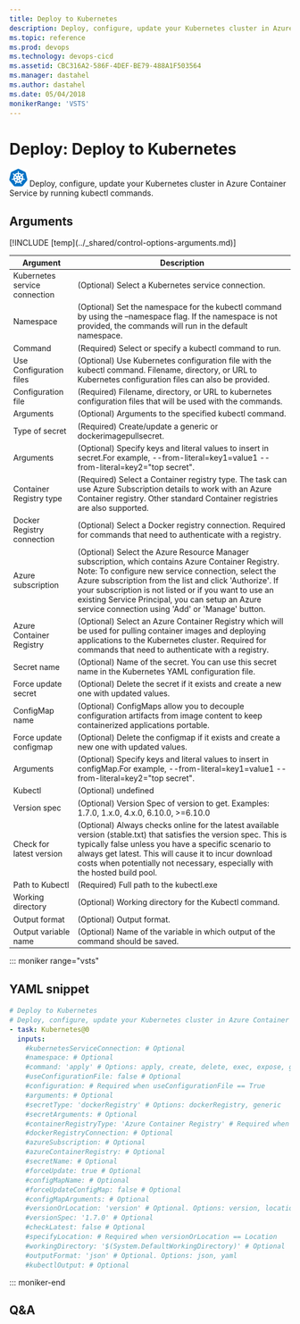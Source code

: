 ```yaml
---
title: Deploy to Kubernetes
description: Deploy, configure, update your Kubernetes cluster in Azure Container Service by running kubectl commands.
ms.topic: reference
ms.prod: devops
ms.technology: devops-cicd
ms.assetid: CBC316A2-586F-4DEF-BE79-488A1F503564
ms.manager: dastahel
ms.author: dastahel
ms.date: 05/04/2018
monikerRange: 'VSTS'
---
```


# Deploy: Deploy to Kubernetes

![](_img/kubernetes.png) Deploy, configure, update your Kubernetes cluster in Azure Container Service by running kubectl commands.

## Arguments

<table><thead><tr><th>Argument</th><th>Description</th></tr></thead>
<tr><td>Kubernetes service connection</td><td>(Optional) Select a Kubernetes service connection.</td></tr>
<tr><td>Namespace</td><td>(Optional) Set the namespace for the kubectl command by using the –namespace flag. If the namespace is not provided, the commands will run in the default namespace.</td></tr>
<tr><td>Command</td><td>(Required) Select or specify a kubectl command to run.</td></tr>
<tr><td>Use Configuration files</td><td>(Optional) Use Kubernetes configuration file with the kubectl command. Filename, directory, or URL to Kubernetes configuration files can also be provided.</td></tr>
<tr><td>Configuration file</td><td>(Required) Filename, directory, or URL to kubernetes configuration files that will be used with the commands.</td></tr>
<tr><td>Arguments</td><td>(Optional) Arguments to the specified kubectl command.</td></tr>
<tr><td>Type of secret</td><td>(Required) Create/update a generic or dockerimagepullsecret.</td></tr>
<tr><td>Arguments</td><td>(Optional) Specify keys and literal values to insert in secret.For example, --from-literal=key1=value1 --from-literal=key2="top secret".</td></tr>
<tr><td>Container Registry type</td><td>(Required) Select a Container registry type. The task can use Azure Subscription details to work with an Azure Container registry. Other standard Container registries are also supported.</td></tr>
<tr><td>Docker Registry connection</td><td>(Optional) Select a Docker registry connection. Required for commands that need to authenticate with a registry.</td></tr>
<tr><td>Azure subscription</td><td>(Optional) Select the Azure Resource Manager subscription, which contains Azure Container Registry. Note: To configure new service connection, select the Azure subscription from the list and click 'Authorize'. If your subscription is not listed or if you want to use an existing Service Principal, you can setup an Azure service connection using 'Add' or 'Manage' button.</td></tr>
<tr><td>Azure Container Registry</td><td>(Optional) Select an Azure Container Registry which will be used for pulling container images and deploying applications to the Kubernetes cluster. Required for commands that need to authenticate with a registry.</td></tr>
<tr><td>Secret name</td><td>(Optional) Name of the secret. You can use this secret name in the Kubernetes YAML configuration file.</td></tr>
<tr><td>Force update secret</td><td>(Optional) Delete the secret if it exists and create a new one with updated values.</td></tr>
<tr><td>ConfigMap name</td><td>(Optional) ConfigMaps allow you to decouple configuration artifacts from image content to keep containerized applications portable.</td></tr>
<tr><td>Force update configmap</td><td>(Optional) Delete the configmap if it exists and create a new one with updated values.</td></tr>
<tr><td>Arguments</td><td>(Optional) Specify keys and literal values to insert in configMap.For example, --from-literal=key1=value1 --from-literal=key2="top secret".</td></tr>
<tr><td>Kubectl</td><td>(Optional) undefined</td></tr>
<tr><td>Version spec</td><td>(Optional) Version Spec of version to get.  Examples: 1.7.0, 1.x.0, 4.x.0, 6.10.0, >=6.10.0</td></tr>
<tr><td>Check for latest version</td><td>(Optional) Always checks online for the latest available version (stable.txt) that satisfies the version spec. This is typically false unless you have a specific scenario to always get latest. This will cause it to incur download costs when potentially not necessary, especially with the hosted build pool.</td></tr>
<tr><td>Path to Kubectl</td><td>(Required) Full path to the kubectl.exe</td></tr>
<tr><td>Working directory</td><td>(Optional) Working directory for the Kubectl command.</td></tr>
<tr><td>Output format</td><td>(Optional) Output format.</td></tr>
<tr><td>Output variable name</td><td>(Optional) Name of the variable in which output of the command should be saved.</td></tr>
[!INCLUDE [temp](../_shared/control-options-arguments.md)]
</table>

::: moniker range="vsts"

## YAML snippet

```YAML
# Deploy to Kubernetes
# Deploy, configure, update your Kubernetes cluster in Azure Container Service by running kubectl commands.
- task: Kubernetes@0
  inputs:
    #kubernetesServiceConnection: # Optional
    #namespace: # Optional
    #command: 'apply' # Options: apply, create, delete, exec, expose, get, logs, run, set, top
    #useConfigurationFile: false # Optional
    #configuration: # Required when useConfigurationFile == True
    #arguments: # Optional
    #secretType: 'dockerRegistry' # Options: dockerRegistry, generic
    #secretArguments: # Optional
    #containerRegistryType: 'Azure Container Registry' # Required when secretType == DockerRegistry# Options: azure Container Registry, container Registry
    #dockerRegistryConnection: # Optional
    #azureSubscription: # Optional
    #azureContainerRegistry: # Optional
    #secretName: # Optional
    #forceUpdate: true # Optional
    #configMapName: # Optional
    #forceUpdateConfigMap: false # Optional
    #configMapArguments: # Optional
    #versionOrLocation: 'version' # Optional. Options: version, location
    #versionSpec: '1.7.0' # Optional
    #checkLatest: false # Optional
    #specifyLocation: # Required when versionOrLocation == Location
    #workingDirectory: '$(System.DefaultWorkingDirectory)' # Optional
    #outputFormat: 'json' # Optional. Options: json, yaml
    #kubectlOutput: # Optional
```

::: moniker-end

## Q&A

<!-- BEGINSECTION class="md-qanda" -->

<!-- ENDSECTION -->
